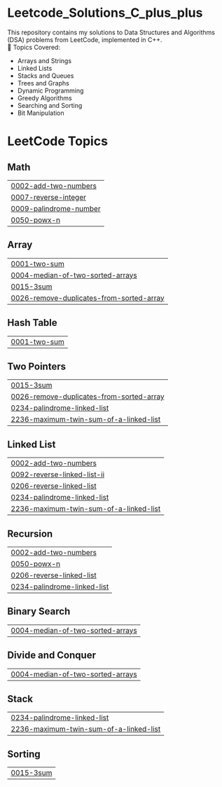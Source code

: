 # Leetcode_Solutions_C_plus_plus
This repository contains my solutions to Data Structures and Algorithms (DSA) problems from LeetCode, implemented in C++.   
🔹 Topics Covered: 
- Arrays and Strings
- Linked Lists
- Stacks and Queues
- Trees and Graphs 
- Dynamic Programming
- Greedy Algorithms 
- Searching and Sorting 
- Bit Manipulation

<!---LeetCode Topics Start-->
# LeetCode Topics
## Math
|  |
| ------- |
| [0002-add-two-numbers](https://github.com/TA173157/Leetcode_Solutions_C_plus_plus/tree/master/0002-add-two-numbers) |
| [0007-reverse-integer](https://github.com/TA173157/Leetcode_Solutions_C_plus_plus/tree/master/0007-reverse-integer) |
| [0009-palindrome-number](https://github.com/TA173157/Leetcode_Solutions_C_plus_plus/tree/master/0009-palindrome-number) |
| [0050-powx-n](https://github.com/TA173157/Leetcode_Solutions_C_plus_plus/tree/master/0050-powx-n) |
## Array
|  |
| ------- |
| [0001-two-sum](https://github.com/TA173157/Leetcode_Solutions_C_plus_plus/tree/master/0001-two-sum) |
| [0004-median-of-two-sorted-arrays](https://github.com/TA173157/Leetcode_Solutions_C_plus_plus/tree/master/0004-median-of-two-sorted-arrays) |
| [0015-3sum](https://github.com/TA173157/Leetcode_Solutions_C_plus_plus/tree/master/0015-3sum) |
| [0026-remove-duplicates-from-sorted-array](https://github.com/TA173157/Leetcode_Solutions_C_plus_plus/tree/master/0026-remove-duplicates-from-sorted-array) |
## Hash Table
|  |
| ------- |
| [0001-two-sum](https://github.com/TA173157/Leetcode_Solutions_C_plus_plus/tree/master/0001-two-sum) |
## Two Pointers
|  |
| ------- |
| [0015-3sum](https://github.com/TA173157/Leetcode_Solutions_C_plus_plus/tree/master/0015-3sum) |
| [0026-remove-duplicates-from-sorted-array](https://github.com/TA173157/Leetcode_Solutions_C_plus_plus/tree/master/0026-remove-duplicates-from-sorted-array) |
| [0234-palindrome-linked-list](https://github.com/TA173157/Leetcode_Solutions_C_plus_plus/tree/master/0234-palindrome-linked-list) |
| [2236-maximum-twin-sum-of-a-linked-list](https://github.com/TA173157/Leetcode_Solutions_C_plus_plus/tree/master/2236-maximum-twin-sum-of-a-linked-list) |
## Linked List
|  |
| ------- |
| [0002-add-two-numbers](https://github.com/TA173157/Leetcode_Solutions_C_plus_plus/tree/master/0002-add-two-numbers) |
| [0092-reverse-linked-list-ii](https://github.com/TA173157/Leetcode_Solutions_C_plus_plus/tree/master/0092-reverse-linked-list-ii) |
| [0206-reverse-linked-list](https://github.com/TA173157/Leetcode_Solutions_C_plus_plus/tree/master/0206-reverse-linked-list) |
| [0234-palindrome-linked-list](https://github.com/TA173157/Leetcode_Solutions_C_plus_plus/tree/master/0234-palindrome-linked-list) |
| [2236-maximum-twin-sum-of-a-linked-list](https://github.com/TA173157/Leetcode_Solutions_C_plus_plus/tree/master/2236-maximum-twin-sum-of-a-linked-list) |
## Recursion
|  |
| ------- |
| [0002-add-two-numbers](https://github.com/TA173157/Leetcode_Solutions_C_plus_plus/tree/master/0002-add-two-numbers) |
| [0050-powx-n](https://github.com/TA173157/Leetcode_Solutions_C_plus_plus/tree/master/0050-powx-n) |
| [0206-reverse-linked-list](https://github.com/TA173157/Leetcode_Solutions_C_plus_plus/tree/master/0206-reverse-linked-list) |
| [0234-palindrome-linked-list](https://github.com/TA173157/Leetcode_Solutions_C_plus_plus/tree/master/0234-palindrome-linked-list) |
## Binary Search
|  |
| ------- |
| [0004-median-of-two-sorted-arrays](https://github.com/TA173157/Leetcode_Solutions_C_plus_plus/tree/master/0004-median-of-two-sorted-arrays) |
## Divide and Conquer
|  |
| ------- |
| [0004-median-of-two-sorted-arrays](https://github.com/TA173157/Leetcode_Solutions_C_plus_plus/tree/master/0004-median-of-two-sorted-arrays) |
## Stack
|  |
| ------- |
| [0234-palindrome-linked-list](https://github.com/TA173157/Leetcode_Solutions_C_plus_plus/tree/master/0234-palindrome-linked-list) |
| [2236-maximum-twin-sum-of-a-linked-list](https://github.com/TA173157/Leetcode_Solutions_C_plus_plus/tree/master/2236-maximum-twin-sum-of-a-linked-list) |
## Sorting
|  |
| ------- |
| [0015-3sum](https://github.com/TA173157/Leetcode_Solutions_C_plus_plus/tree/master/0015-3sum) |
<!---LeetCode Topics End-->